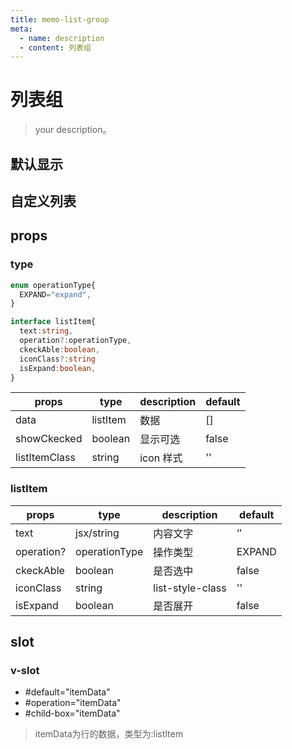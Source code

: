```yaml
---
title: memo-list-group
meta:
  - name: description
  - content: 列表组
---
```


# 列表组
> your description。
<script setup lang="ts">
  import {demo1,demo2,path} from "./index.ts";
</script>

## 默认显示
<CodeEditor :filePath="path" :value="demo1"/>

## 自定义列表
<CodeEditor :filePath="path" :value="demo2"/>

## props

### type

```ts
enum operationType{
  EXPAND="expand",
}

interface listItem{
  text:string,
  operation?:operationType,
  ckeckAble:boolean,
  iconClass?:string
  isExpand:boolean,
}
```
| props         | type     | description | default |
| ------------- | -------- | ----------- | ------- |
| data          | listItem | 数据        | []      |
| showCkecked   | boolean  | 显示可选    | false   |
| listItemClass | string   | icon 样式   | ''      |

### listItem
| props      | type          | description      | default |
| ---------- | ------------- | ---------------- | ------- |
| text       | jsx/string    | 内容文字         | ‘’      |
| operation? | operationType | 操作类型         | EXPAND  |
| ckeckAble  | boolean       | 是否选中         | false   |
| iconClass  | string        | list-style-class | ''      |
| isExpand   | boolean       | 是否展开         | false   |


## slot

### v-slot
  + #default="itemData"
  + #operation="itemData"
  + #child-box="itemData"

> itemData为行的数据，类型为:listItem

